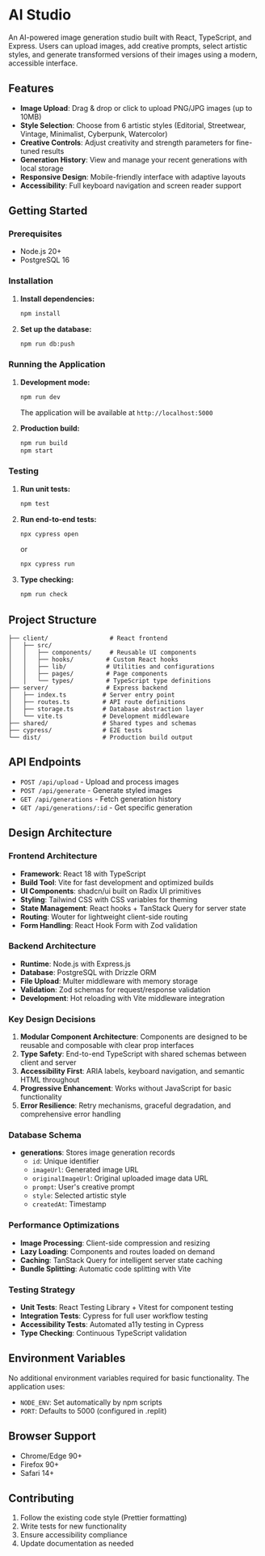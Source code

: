 
# AI Studio

An AI-powered image generation studio built with React, TypeScript, and Express. Users can upload images, add creative prompts, select artistic styles, and generate transformed versions of their images using a modern, accessible interface.

## Features

- **Image Upload**: Drag & drop or click to upload PNG/JPG images (up to 10MB)
- **Style Selection**: Choose from 6 artistic styles (Editorial, Streetwear, Vintage, Minimalist, Cyberpunk, Watercolor)
- **Creative Controls**: Adjust creativity and strength parameters for fine-tuned results
- **Generation History**: View and manage your recent generations with local storage
- **Responsive Design**: Mobile-friendly interface with adaptive layouts
- **Accessibility**: Full keyboard navigation and screen reader support

## Getting Started

### Prerequisites

- Node.js 20+
- PostgreSQL 16 

### Installation

1. **Install dependencies:**
   ```bash
   npm install
   ```

2. **Set up the database:**
   ```bash
   npm run db:push
   ```

### Running the Application

1. **Development mode:**
   ```bash
   npm run dev
   ```
   The application will be available at `http://localhost:5000`

2. **Production build:**
   ```bash
   npm run build
   npm start
   ```

### Testing

1. **Run unit tests:**
   ```bash
   npm test
   ```

2. **Run end-to-end tests:**
   ```bash
   npx cypress open
   ```
   or
   ```bash
   npx cypress run
   ```

3. **Type checking:**
   ```bash
   npm run check
   ```

## Project Structure

```
├── client/                 # React frontend
│   ├── src/
│   │   ├── components/     # Reusable UI components
│   │   ├── hooks/         # Custom React hooks
│   │   ├── lib/           # Utilities and configurations
│   │   ├── pages/         # Page components
│   │   └── types/         # TypeScript type definitions
├── server/                # Express backend
│   ├── index.ts          # Server entry point
│   ├── routes.ts         # API route definitions
│   ├── storage.ts        # Database abstraction layer
│   └── vite.ts           # Development middleware
├── shared/               # Shared types and schemas
├── cypress/              # E2E tests
└── dist/                 # Production build output
```

## API Endpoints

- `POST /api/upload` - Upload and process images
- `POST /api/generate` - Generate styled images
- `GET /api/generations` - Fetch generation history
- `GET /api/generations/:id` - Get specific generation

## Design Architecture

### Frontend Architecture

- **Framework**: React 18 with TypeScript
- **Build Tool**: Vite for fast development and optimized builds
- **UI Components**: shadcn/ui built on Radix UI primitives
- **Styling**: Tailwind CSS with CSS variables for theming
- **State Management**: React hooks + TanStack Query for server state
- **Routing**: Wouter for lightweight client-side routing
- **Form Handling**: React Hook Form with Zod validation

### Backend Architecture

- **Runtime**: Node.js with Express.js
- **Database**: PostgreSQL with Drizzle ORM
- **File Upload**: Multer middleware with memory storage
- **Validation**: Zod schemas for request/response validation
- **Development**: Hot reloading with Vite middleware integration

### Key Design Decisions

1. **Modular Component Architecture**: Components are designed to be reusable and composable with clear prop interfaces
2. **Type Safety**: End-to-end TypeScript with shared schemas between client and server
3. **Accessibility First**: ARIA labels, keyboard navigation, and semantic HTML throughout
4. **Progressive Enhancement**: Works without JavaScript for basic functionality
5. **Error Resilience**: Retry mechanisms, graceful degradation, and comprehensive error handling

### Database Schema

- **generations**: Stores image generation records
  - `id`: Unique identifier
  - `imageUrl`: Generated image URL
  - `originalImageUrl`: Original uploaded image data URL
  - `prompt`: User's creative prompt
  - `style`: Selected artistic style
  - `createdAt`: Timestamp

### Performance Optimizations

- **Image Processing**: Client-side compression and resizing
- **Lazy Loading**: Components and routes loaded on demand
- **Caching**: TanStack Query for intelligent server state caching
- **Bundle Splitting**: Automatic code splitting with Vite

### Testing Strategy

- **Unit Tests**: React Testing Library + Vitest for component testing
- **Integration Tests**: Cypress for full user workflow testing
- **Accessibility Tests**: Automated a11y testing in Cypress
- **Type Checking**: Continuous TypeScript validation

## Environment Variables

No additional environment variables required for basic functionality. The application uses:

- `NODE_ENV`: Set automatically by npm scripts
- `PORT`: Defaults to 5000 (configured in .replit)

## Browser Support

- Chrome/Edge 90+
- Firefox 90+
- Safari 14+

## Contributing

1. Follow the existing code style (Prettier formatting)
2. Write tests for new functionality
3. Ensure accessibility compliance
4. Update documentation as needed
